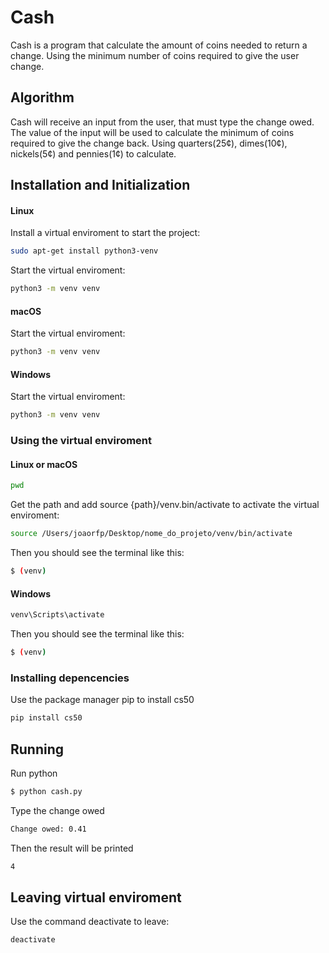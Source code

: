# Cash

Cash is a program that calculate the amount of coins needed to return a change. Using the minimum number of coins required to give the user change.

## Algorithm

Cash will receive an input from the user, that must type the change owed. The value of the input will be used to calculate the minimum of coins required to give the change back. Using quarters(25¢), dimes(10¢), nickels(5¢) and pennies(1¢) to calculate.

## Installation and Initialization

#### Linux

Install a virtual enviroment to start the project:
```bash
sudo apt-get install python3-venv  
```

Start the virtual enviroment:
```bash
python3 -m venv venv 
```

#### macOS

Start the virtual enviroment:
```bash
python3 -m venv venv 
```

#### Windows

Start the virtual enviroment:
```bash
python3 -m venv venv 
```

### Using the virtual enviroment

#### Linux or macOS
```bash
pwd  
```

Get the path and add source {path}/venv.bin/activate to activate the virtual enviroment:
```bash
source /Users/joaorfp/Desktop/nome_do_projeto/venv/bin/activate
```

Then you should see the terminal like this:
```bash
$ (venv)
```

#### Windows
```bash
venv\Scripts\activate
```

Then you should see the terminal like this:
```bash
$ (venv)
```

### Installing depencencies

Use the package manager pip to install cs50
```bash
pip install cs50
```

## Running 

Run python
```bash
$ python cash.py
```

Type the change owed
```bash
Change owed: 0.41
```

Then the result will be printed
```bash
4
```

## Leaving virtual enviroment

Use the command deactivate to leave:
```bash
deactivate
```